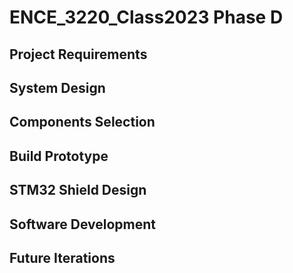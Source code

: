 # **ENCE_3220_Class2023 Phase D**

## Project Requirements

## System Design

## Components Selection

## Build Prototype

## STM32 Shield Design

## Software Development

## Future Iterations
